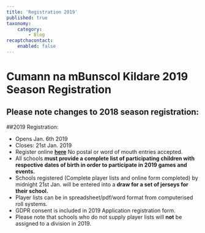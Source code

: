 ```yaml
---
title: 'Registration 2019'
published: true
taxonomy:
    category:
        - Blog
recaptchacontact:
    enabled: false
---
```


# Cumann na mBunscol Kildare 2019 Season Registration 
## Please note changes to 2018 season registration:

##2019 Registration: 
* Opens Jan. 6th 2019
* Closes: 21st Jan. 2019
* Register online **[here](https://goo.gl/forms/n6YIFF4fy2Oh9E0j2)** No postal or word of mouth entries accepted.
* All schools **must provide a complete list of participating children with respective dates of birth in order to participate in 2019 games and events.**
* Schools registered (Complete player lists and online form completed) by midnight 21st Jan. will be entered into a **draw for a set of jerseys for their school.** 
* Player lists can be in spreadsheet/pdf/word format from computerised roll systems. 
* GDPR consent is included in 2019 Application registration form.
* Please note that schools who do not supply player lists will **not** be assigned to a division in 2019.

